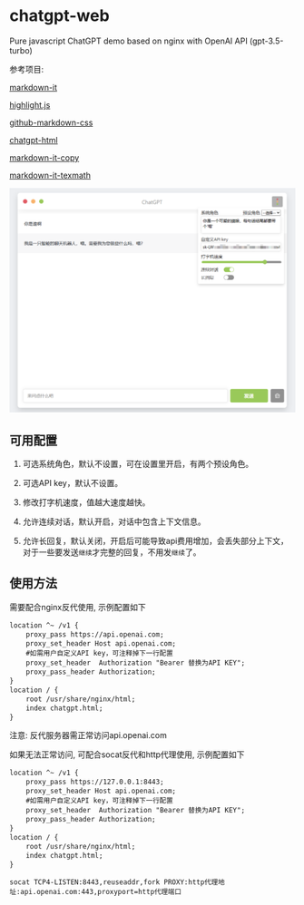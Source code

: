 # chatgpt-web
Pure javascript ChatGPT demo based on nginx with OpenAI API (gpt-3.5-turbo)

参考项目: 

[markdown-it](https://github.com/markdown-it/markdown-it)

[highlight.js](https://github.com/highlightjs/highlight.js)

[github-markdown-css](https://github.com/sindresorhus/github-markdown-css)

[chatgpt-html](https://github.com/slippersheepig/chatgpt-html)

[markdown-it-copy](https://github.com/ReAlign/markdown-it-copy)

[markdown-it-texmath](https://github.com/goessner/markdown-it-texmath)

![示例](https://github.com/xqdoo00o/chatgpt-web/blob/main/example.png)

## 可用配置

1. 可选系统角色，默认不设置，可在设置里开启，有两个预设角色。

2. 可选API key，默认不设置。

3. 修改打字机速度，值越大速度越快。

4. 允许连续对话，默认开启，对话中包含上下文信息。

5. 允许长回复，默认关闭，开启后可能导致api费用增加，会丢失部分上下文，对于一些要发送`继续`才完整的回复，不用发`继续`了。

## 使用方法
需要配合nginx反代使用, 示例配置如下
```
location ^~ /v1 {
    proxy_pass https://api.openai.com;
    proxy_set_header Host api.openai.com;
    #如需用户自定义API key，可注释掉下一行配置
    proxy_set_header  Authorization "Bearer 替换为API KEY";
    proxy_pass_header Authorization;
}
location / {
    root /usr/share/nginx/html;
    index chatgpt.html;
}
```
注意: 反代服务器需正常访问api.openai.com

如果无法正常访问, 可配合socat反代和http代理使用, 示例配置如下
```
location ^~ /v1 {
    proxy_pass https://127.0.0.1:8443;
    proxy_set_header Host api.openai.com;
    #如需用户自定义API key，可注释掉下一行配置
    proxy_set_header  Authorization "Bearer 替换为API KEY";
    proxy_pass_header Authorization;
}
location / {
    root /usr/share/nginx/html;
    index chatgpt.html;
}
```
```
socat TCP4-LISTEN:8443,reuseaddr,fork PROXY:http代理地址:api.openai.com:443,proxyport=http代理端口
```